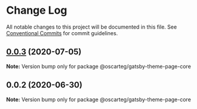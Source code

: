# Change Log

All notable changes to this project will be documented in this file.
See [Conventional Commits](https://conventionalcommits.org) for commit guidelines.

## [0.0.3](https://github.com/oscarteg/gatsby-themes/compare/@oscarteg/gatsby-theme-page-core@0.0.2...@oscarteg/gatsby-theme-page-core@0.0.3) (2020-07-05)

**Note:** Version bump only for package @oscarteg/gatsby-theme-page-core





## 0.0.2 (2020-06-30)

**Note:** Version bump only for package @oscarteg/gatsby-theme-page-core
